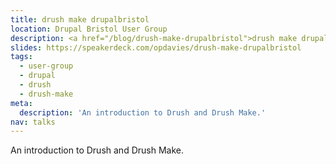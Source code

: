 ```yaml
---
title: drush make drupalbristol
location: Drupal Bristol User Group
description: <a href="/blog/drush-make-drupalbristol">drush make drupalbristol</a>: An introduction to Drush and Drush Make.
slides: https://speakerdeck.com/opdavies/drush-make-drupalbristol
tags:
  - user-group
  - drupal
  - drush
  - drush-make
meta:
  description: 'An introduction to Drush and Drush Make.'
nav: talks
---
```

An introduction to Drush and Drush Make.